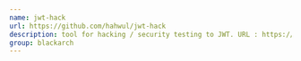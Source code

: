 ```yaml
---
name: jwt-hack
url: https://github.com/hahwul/jwt-hack
description: tool for hacking / security testing to JWT. URL : https://github.com/hahwul/jwt-hack Groups : blackarch blackarch-webapp blackarch-cracker
group: blackarch
---
```

